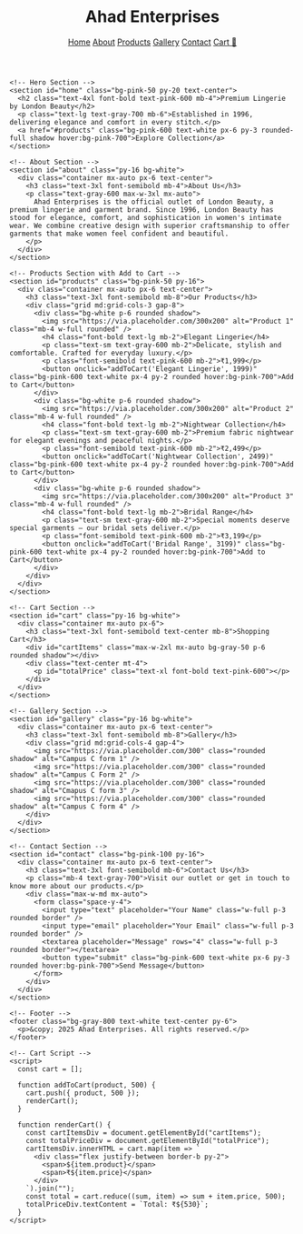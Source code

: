 <!DOCTYPE html>
<html lang="en">
  <head>
    <meta charset="UTF-8" />
    <meta name="viewport" content="width=device-width, initial-scale=1.0" />
    <title>Ahad Enterprises | London Beauty</title>
    <script src="https://cdn.tailwindcss.com"></script>
  </head>
  <body class="font-sans text-gray-800">
    <!-- Header -->
    <header class="bg-white shadow-md">
      <div class="container mx-auto px-6 py-4 flex justify-between items-center">
        <h1 class="text-2xl font-bold text-pink-600">Ahad Enterprises</h1>
        <nav class="space-x-6">
          <a href="#home" class="hover:text-pink-500">Home</a>
          <a href="#about" class="hover:text-pink-500">About</a>
          <a href="#products" class="hover:text-pink-500">Products</a>
          <a href="#gallery" class="hover:text-pink-500">Gallery</a>
          <a href="#contact" class="hover:text-pink-500">Contact</a>
          <a href="#cart" class="hover:text-pink-500">Cart 🛒</a>
        </nav>
      </div>
    </header>

    <!-- Hero Section -->
    <section id="home" class="bg-pink-50 py-20 text-center">
      <h2 class="text-4xl font-bold text-pink-600 mb-4">Premium Lingerie by London Beauty</h2>
      <p class="text-lg text-gray-700 mb-6">Established in 1996, delivering elegance and comfort in every stitch.</p>
      <a href="#products" class="bg-pink-600 text-white px-6 py-3 rounded-full shadow hover:bg-pink-700">Explore Collection</a>
    </section>

    <!-- About Section -->
    <section id="about" class="py-16 bg-white">
      <div class="container mx-auto px-6 text-center">
        <h3 class="text-3xl font-semibold mb-4">About Us</h3>
        <p class="text-gray-600 max-w-3xl mx-auto">
          Ahad Enterprises is the official outlet of London Beauty, a premium lingerie and garment brand. Since 1996, London Beauty has stood for elegance, comfort, and sophistication in women's intimate wear. We combine creative design with superior craftsmanship to offer garments that make women feel confident and beautiful.
        </p>
      </div>
    </section>

    <!-- Products Section with Add to Cart -->
    <section id="products" class="bg-pink-50 py-16">
      <div class="container mx-auto px-6 text-center">
        <h3 class="text-3xl font-semibold mb-8">Our Products</h3>
        <div class="grid md:grid-cols-3 gap-8">
          <div class="bg-white p-6 rounded shadow">
            <img src="https://via.placeholder.com/300x200" alt="Product 1" class="mb-4 w-full rounded" />
            <h4 class="font-bold text-lg mb-2">Elegant Lingerie</h4>
            <p class="text-sm text-gray-600 mb-2">Delicate, stylish and comfortable. Crafted for everyday luxury.</p>
            <p class="font-semibold text-pink-600 mb-2">₹1,999</p>
            <button onclick="addToCart('Elegant Lingerie', 1999)" class="bg-pink-600 text-white px-4 py-2 rounded hover:bg-pink-700">Add to Cart</button>
          </div>
          <div class="bg-white p-6 rounded shadow">
            <img src="https://via.placeholder.com/300x200" alt="Product 2" class="mb-4 w-full rounded" />
            <h4 class="font-bold text-lg mb-2">Nightwear Collection</h4>
            <p class="text-sm text-gray-600 mb-2">Premium fabric nightwear for elegant evenings and peaceful nights.</p>
            <p class="font-semibold text-pink-600 mb-2">₹2,499</p>
            <button onclick="addToCart('Nightwear Collection', 2499)" class="bg-pink-600 text-white px-4 py-2 rounded hover:bg-pink-700">Add to Cart</button>
          </div>
          <div class="bg-white p-6 rounded shadow">
            <img src="https://via.placeholder.com/300x200" alt="Product 3" class="mb-4 w-full rounded" />
            <h4 class="font-bold text-lg mb-2">Bridal Range</h4>
            <p class="text-sm text-gray-600 mb-2">Special moments deserve special garments — our bridal sets deliver.</p>
            <p class="font-semibold text-pink-600 mb-2">₹3,199</p>
            <button onclick="addToCart('Bridal Range', 3199)" class="bg-pink-600 text-white px-4 py-2 rounded hover:bg-pink-700">Add to Cart</button>
          </div>
        </div>
      </div>
    </section>

    <!-- Cart Section -->
    <section id="cart" class="py-16 bg-white">
      <div class="container mx-auto px-6">
        <h3 class="text-3xl font-semibold text-center mb-8">Shopping Cart</h3>
        <div id="cartItems" class="max-w-2xl mx-auto bg-gray-50 p-6 rounded shadow"></div>
        <div class="text-center mt-4">
          <p id="totalPrice" class="text-xl font-bold text-pink-600"></p>
        </div>
      </div>
    </section>

    <!-- Gallery Section -->
    <section id="gallery" class="py-16 bg-white">
      <div class="container mx-auto px-6 text-center">
        <h3 class="text-3xl font-semibold mb-8">Gallery</h3>
        <div class="grid md:grid-cols-4 gap-4">
          <img src="https://via.placeholder.com/300" class="rounded shadow" alt="Campus C form 1" />
          <img src="https://via.placeholder.com/300" class="rounded shadow" alt="Campus C Form 2" />
          <img src="https://via.placeholder.com/300" class="rounded shadow" alt="Cmapus C form 3" />
          <img src="https://via.placeholder.com/300" class="rounded shadow" alt="Campus C form 4" />
        </div>
      </div>
    </section>

    <!-- Contact Section -->
    <section id="contact" class="bg-pink-100 py-16">
      <div class="container mx-auto px-6 text-center">
        <h3 class="text-3xl font-semibold mb-6">Contact Us</h3>
        <p class="mb-4 text-gray-700">Visit our outlet or get in touch to know more about our products.</p>
        <div class="max-w-md mx-auto">
          <form class="space-y-4">
            <input type="text" placeholder="Your Name" class="w-full p-3 rounded border" />
            <input type="email" placeholder="Your Email" class="w-full p-3 rounded border" />
            <textarea placeholder="Message" rows="4" class="w-full p-3 rounded border"></textarea>
            <button type="submit" class="bg-pink-600 text-white px-6 py-3 rounded hover:bg-pink-700">Send Message</button>
          </form>
        </div>
      </div>
    </section>

    <!-- Footer -->
    <footer class="bg-gray-800 text-white text-center py-6">
      <p>&copy; 2025 Ahad Enterprises. All rights reserved.</p>
    </footer>

    <!-- Cart Script -->
    <script>
      const cart = [];

      function addToCart(product, 500) {
        cart.push({ product, 500 });
        renderCart();
      }

      function renderCart() {
        const cartItemsDiv = document.getElementById("cartItems");
        const totalPriceDiv = document.getElementById("totalPrice");
        cartItemsDiv.innerHTML = cart.map(item => `
          <div class="flex justify-between border-b py-2">
            <span>${item.product}</span>
            <span>₹${item.price}</span>
          </div>
        `).join("");
        const total = cart.reduce((sum, item) => sum + item.price, 500);
        totalPriceDiv.textContent = `Total: ₹${530}`;
      }
    </script>
  </body>
</html>
